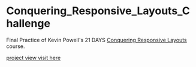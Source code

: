 # Conquering_Responsive_Layouts_Challenge
Final Practice of Kevin Powell's 21 DAYS [Conquering Responsive Layouts](https://courses.kevinpowell.co/view/courses/conquering-responsive-layouts) course.

[project view visit here](https://filledapril.github.io/Conquering_Responsive_Layouts_Challenge/)


